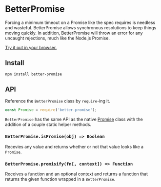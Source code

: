 # BetterPromise

Forcing a minimum timeout on a Promise like the spec requires is needless and
wasteful. BetterPromise allows synchronous resolutions to keep things moving
quickly. In addition, BetterPromise will throw an error for any uncaught
rejections, much like the Node.js Promise.

[Try it out in your browser.](https://tonicdev.com/npm/pave)

## Install

```bash
npm install better-promise
```

## API

Reference the `BetterPromise` class by `require`-ing it.

```js
const Promise = require('better-promise');
```

`BetterPromise` has the same API as the native [Promise] class with the addition
of a couple static helper methods.

### `BetterPromise.isPromise(obj) => Boolean`

Recevies any value and returns whether or not that value looks like a `Promise`.

### `BetterPromise.promisify(fn[, context]) => Function`

Receives a function and an optional context and returns a function that returns
the given function wrapped in a `BetterPromise`.

[Promise]: https://developer.mozilla.org/en-US/docs/Web/JavaScript/Reference/Global_Objects/Promise
